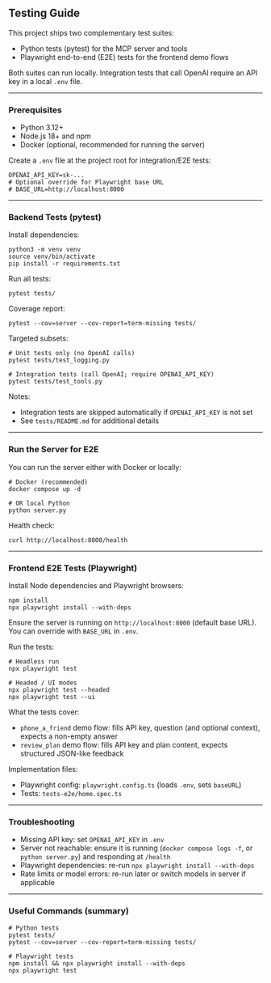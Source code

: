 ## Testing Guide

This project ships two complementary test suites:

- Python tests (pytest) for the MCP server and tools
- Playwright end-to-end (E2E) tests for the frontend demo flows

Both suites can run locally. Integration tests that call OpenAI require an API key in a local `.env` file.

---

### Prerequisites

- Python 3.12+
- Node.js 18+ and npm
- Docker (optional, recommended for running the server)

Create a `.env` file at the project root for integration/E2E tests:

```
OPENAI_API_KEY=sk-...
# Optional override for Playwright base URL
# BASE_URL=http://localhost:8000
```

---

### Backend Tests (pytest)

Install dependencies:

```
python3 -m venv venv
source venv/bin/activate
pip install -r requirements.txt
```

Run all tests:

```
pytest tests/
```

Coverage report:

```
pytest --cov=server --cov-report=term-missing tests/
```

Targeted subsets:

```
# Unit tests only (no OpenAI calls)
pytest tests/test_logging.py

# Integration tests (call OpenAI; require OPENAI_API_KEY)
pytest tests/test_tools.py
```

Notes:

- Integration tests are skipped automatically if `OPENAI_API_KEY` is not set
- See `tests/README.md` for additional details

---

### Run the Server for E2E

You can run the server either with Docker or locally:

```
# Docker (recommended)
docker compose up -d

# OR local Python
python server.py
```

Health check:

```
curl http://localhost:8000/health
```

---

### Frontend E2E Tests (Playwright)

Install Node dependencies and Playwright browsers:

```
npm install
npx playwright install --with-deps
```

Ensure the server is running on `http://localhost:8000` (default base URL). You can override with `BASE_URL` in `.env`.

Run the tests:

```
# Headless run
npx playwright test

# Headed / UI modes
npx playwright test --headed
npx playwright test --ui
```

What the tests cover:

- `phone_a_friend` demo flow: fills API key, question (and optional context), expects a non-empty answer
- `review_plan` demo flow: fills API key and plan content, expects structured JSON-like feedback

Implementation files:

- Playwright config: `playwright.config.ts` (loads `.env`, sets `baseURL`)
- Tests: `tests-e2e/home.spec.ts`

---

### Troubleshooting

- Missing API key: set `OPENAI_API_KEY` in `.env`
- Server not reachable: ensure it is running (`docker compose logs -f`, or `python server.py`) and responding at `/health`
- Playwright dependencies: re-run `npx playwright install --with-deps`
- Rate limits or model errors: re-run later or switch models in server if applicable

---

### Useful Commands (summary)

```
# Python tests
pytest tests/
pytest --cov=server --cov-report=term-missing tests/

# Playwright tests
npm install && npx playwright install --with-deps
npx playwright test
```


